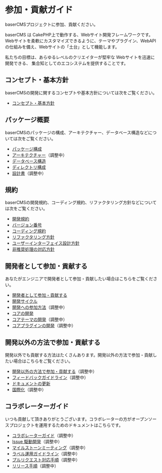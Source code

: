 # 参加・貢献ガイド

baserCMSプロジェクトに参加、貢献ください。

baserCMS は CakePHP上で動作する、Webサイト開発フレームワークです。Webサイトを柔軟にカスタマイズできるように、テーマやプラグイン、WebAPIの仕組みを備え、Webサイトの「土台」として機能します。

私たちの目標は、あらゆるレベルのクリエイターが堅牢な Webサイトを迅速に開発できる、 集合知としてのエコシステムを提供することです。

## コンセプト・基本方針
baserCMSの開発に関するコンセプトや基本方針については次をご覧ください。

- [コンセプト・基本方針](./policy)

## パッケージ概要
baserCMSのパッケージの構成、アーキテクチャー、データベース構造などについては次をご覧ください。

- [パッケージ構成](../package/)
- [アーキテクチャー](../package/architecture)（調整中）
- [データベース構造](../package/database)
- [ディレクトリ構成](../package/directory_structure)
- [設計書](../package/specification/)（調整中）

## 規約
baserCMSの開発規約、コーディング規約、リファクタリング方針などについては次をご覧ください。
- [開発規約](../terms/)
- [バージョン番号](../terms/version)
- [コーディング規約](../terms/coding)
- [リファクタリング方針](../terms/refactoring)
- [ユーザーインターフェイス設計方針](../terms/user_interface_design)
- [非推奨処理の対応方針](../terms/deprecated)

## 開発者として参加・貢献する
あなたがエンジニアで開発者として参加・貢献したい場合はこちらをご覧ください。

- [開発者として参加・貢献する](../contribution_developer/)
- [開発サイクル](../contribution_developer/cycle)
- [開発への参加方法](../contribution_developer/participation)（調整中）
- [コアの開発](../core/)
- [コアテーマの開発](../core_theme/)（調整中）
- [コアプラグインの開発](../core_plugin/)（調整中）

## 開発以外の方法で参加・貢献する
開発以外でも貢献する方法はたくさんあります。開発以外の方法で参加・貢献したい場合はこちらをご覧ください。

- [開発以外の方法で参加・貢献する](../contribution_etc/)（調整中）
- [フィードバックガイドライン](../contribution_etc/feedback)（調整中）
- [ドキュメントの更新](../doc_writing/)
- [国際化](../i18n/)（調整中）

## コラボレーターガイド
いつも貢献して頂きありがとうございます。コラボレーターの方がオープンソースプロジェクトを運用するためのドキュメントはこちらです。

- [コラボレーターガイド](../collaborator/)（調整中）
- [Issue 駆動開発](../collaborator/issue_driven)（調整中）
- [マイルストーンミーティング](../collaborator/milestone_meeting)（調整中）
- [ラベル運用ガイドライン](../collaborator/label_operation)（調整中）
- [プルリクエスト対応手順](../collaborator/pull_request)（調整中）
- [リリース手順](../collaborator/release)（調整中）

